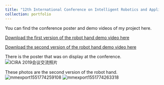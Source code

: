 ```yaml
---
title: "12th International Conference on Intelligent Robotics and Applications (ICIRA) poster show,2019"
collection: portfolio
---
```


You can find the conference poster and demo videos of my project here.

[Download the first version of the robot hand demo video here](https://github.com/EnderHangYuan/EnderHangYuan.github.io/blob/master/images/%E7%A3%81%E9%A9%B1%E6%BB%91%E7%AE%A1%E8%87%AA%E9%80%82%E5%BA%94%E9%80%9A%E7%94%A8%E6%8A%93%E6%8C%81%E5%99%A8%E8%A7%86%E9%A2%91.mp4)

[Download the second version of the robot hand demo video here](https://github.com/EnderHangYuan/EnderHangYuan.github.io/blob/master/images/%E7%AC%AC%E4%BA%8C%E4%BB%A3%E6%BB%91%E7%AE%A1%E6%9C%BA%E5%99%A8%E4%BA%BA%E6%89%8B%E8%A7%86%E9%A2%91_x264.mp4)

There is the poster that was on display at the conference.![ICIRA 2019会议交流照片](https://user-images.githubusercontent.com/98693538/153436633-ced050ac-fd76-49f0-84a6-b543686f8491.jpg)

These photos are the second version of the robot hand.![mmexport1551774259108](https://user-images.githubusercontent.com/98693538/153562907-403b1344-c364-44c1-9d72-d204bd419dc8.jpg)
![mmexport1551774263318](https://user-images.githubusercontent.com/98693538/153562916-17c9a56d-2f0e-40f1-a9a3-007ceb493107.jpg)
